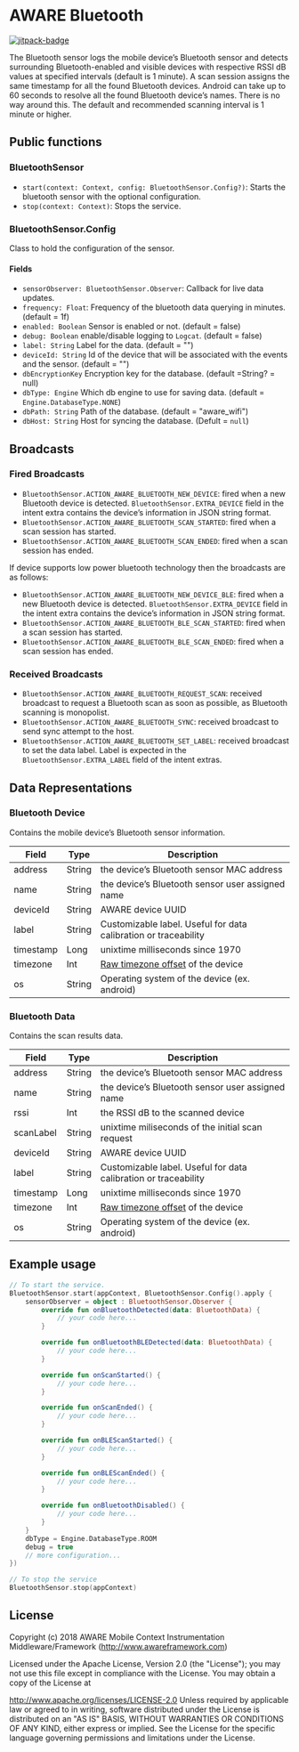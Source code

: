 # AWARE Bluetooth

[![jitpack-badge](https://jitpack.io/v/awareframework/com.aware.android.sensor.bluetooth.svg)](https://jitpack.io/#awareframework/com.aware.android.sensor.bluetooth)

The Bluetooth sensor logs the mobile device’s Bluetooth sensor and detects surrounding Bluetooth-enabled and visible devices with respective RSSI dB values at specified intervals (default is 1 minute). A scan session assigns the same timestamp for all the found Bluetooth devices. Android can take up to 60 seconds to resolve all the found Bluetooth device’s names. There is no way around this. The default and recommended scanning interval is 1 minute or higher.

## Public functions

### BluetoothSensor

+ `start(context: Context, config: BluetoothSensor.Config?)`: Starts the bluetooth sensor with the optional configuration.
+ `stop(context: Context)`: Stops the service.

### BluetoothSensor.Config

Class to hold the configuration of the sensor.

#### Fields

+ `sensorObserver: BluetoothSensor.Observer`: Callback for live data updates.
+ `frequency: Float`: Frequency of the bluetooth data querying in minutes. (default = 1f)
+ `enabled: Boolean` Sensor is enabled or not. (default = false)
+ `debug: Boolean` enable/disable logging to `Logcat`. (default = false)
+ `label: String` Label for the data. (default = "")
+ `deviceId: String` Id of the device that will be associated with the events and the sensor. (default = "")
+ `dbEncryptionKey` Encryption key for the database. (default =String? = null)
+ `dbType: Engine` Which db engine to use for saving data. (default = `Engine.DatabaseType.NONE`)
+ `dbPath: String` Path of the database. (default = "aware_wifi")
+ `dbHost: String` Host for syncing the database. (Defult = `null`)

## Broadcasts

### Fired Broadcasts

+ `BluetoothSensor.ACTION_AWARE_BLUETOOTH_NEW_DEVICE`: fired when a new Bluetooth device is detected. `BluetoothSensor.EXTRA_DEVICE` field in the intent extra contains the device’s information in JSON string format.
+ `BluetoothSensor.ACTION_AWARE_BLUETOOTH_SCAN_STARTED`: fired when a scan session has started.
+ `BluetoothSensor.ACTION_AWARE_BLUETOOTH_SCAN_ENDED`: fired when a scan session has ended.

If device supports low power bluetooth technology then the broadcasts are as follows:

+ `BluetoothSensor.ACTION_AWARE_BLUETOOTH_NEW_DEVICE_BLE`: fired when a new Bluetooth device is detected. `BluetoothSensor.EXTRA_DEVICE` field in the intent extra contains the device’s information in JSON string format.
+ `BluetoothSensor.ACTION_AWARE_BLUETOOTH_BLE_SCAN_STARTED`: fired when a scan session has started.
+ `BluetoothSensor.ACTION_AWARE_BLUETOOTH_BLE_SCAN_ENDED`: fired when a scan session has ended.

### Received Broadcasts

+ `BluetoothSensor.ACTION_AWARE_BLUETOOTH_REQUEST_SCAN`: received broadcast to request a Bluetooth scan as soon as possible, as Bluetooth scanning is monopolist.
+ `BluetoothSensor.ACTION_AWARE_BLUETOOTH_SYNC`: received broadcast to send sync attempt to the host.
+ `BluetoothSensor.ACTION_AWARE_BLUETOOTH_SET_LABEL`: received broadcast to set the data label. Label is expected in the `BluetoothSensor.EXTRA_LABEL` field of the intent extras.

## Data Representations

### Bluetooth Device

Contains the mobile device’s Bluetooth sensor information.

| Field     | Type   | Description                                                     |
| --------- | ------ | --------------------------------------------------------------- |
| address   | String | the device’s Bluetooth sensor MAC address                      |
| name      | String | the device’s Bluetooth sensor user assigned name               |
| deviceId  | String | AWARE device UUID                                               |
| label     | String | Customizable label. Useful for data calibration or traceability |
| timestamp | Long   | unixtime milliseconds since 1970                                |
| timezone  | Int    | [Raw timezone offset][1] of the device                          |
| os        | String | Operating system of the device (ex. android)                    |

### Bluetooth Data

Contains the scan results data.

| Field     | Type   | Description                                                     |
| --------- | ------ | --------------------------------------------------------------- |
| address   | String | the device’s Bluetooth sensor MAC address                      |
| name      | String | the device’s Bluetooth sensor user assigned name               |
| rssi      | Int    | the RSSI dB to the scanned device                               |
| scanLabel | String | unixtime miliseconds of the initial scan request                |
| deviceId  | String | AWARE device UUID                                               |
| label     | String | Customizable label. Useful for data calibration or traceability |
| timestamp | Long   | unixtime milliseconds since 1970                                |
| timezone  | Int    | [Raw timezone offset][1] of the device                          |
| os        | String | Operating system of the device (ex. android)                    |

## Example usage

```kotlin
// To start the service.
BluetoothSensor.start(appContext, BluetoothSensor.Config().apply {
    sensorObserver = object : BluetoothSensor.Observer {
        override fun onBluetoothDetected(data: BluetoothData) {
            // your code here...
        }

        override fun onBluetoothBLEDetected(data: BluetoothData) {
            // your code here...
        }

        override fun onScanStarted() {
            // your code here...
        }

        override fun onScanEnded() {
            // your code here...
        }

        override fun onBLEScanStarted() {
            // your code here...
        }

        override fun onBLEScanEnded() {
            // your code here...
        }

        override fun onBluetoothDisabled() {
            // your code here...
        }
    }
    dbType = Engine.DatabaseType.ROOM
    debug = true
    // more configuration...
})

// To stop the service
BluetoothSensor.stop(appContext)
```

## License

Copyright (c) 2018 AWARE Mobile Context Instrumentation Middleware/Framework (http://www.awareframework.com)

Licensed under the Apache License, Version 2.0 (the "License"); you may not use this file except in compliance with the License. You may obtain a copy of the License at

http://www.apache.org/licenses/LICENSE-2.0
Unless required by applicable law or agreed to in writing, software distributed under the License is distributed on an "AS IS" BASIS, WITHOUT WARRANTIES OR CONDITIONS OF ANY KIND, either express or implied. See the License for the specific language governing permissions and limitations under the License.

[1]: https://developer.android.com/reference/java/util/TimeZone#getRawOffset()
